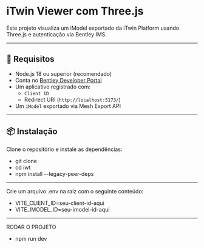 # iTwin Viewer com Three.js

Este projeto visualiza um iModel exportado da iTwin Platform usando Three.js e autenticação via Bentley IMS.

---

## 🚀 Requisitos

- Node.js 18 ou superior (recomendado)
- Conta no [Bentley Developer Portal](https://developer.bentley.com/)
- Um aplicativo registrado com:
  - `Client ID`
  - Redirect URI (`http://localhost:5173/`)
- Um `iModel` exportado via Mesh Export API

---

## 📦 Instalação

Clone o repositório e instale as dependências:

- git clone <url-do-repo>
- cd iwt
- npm install --legacy-peer-deps

--- 

Crie um arquivo .env na raiz com o seguinte conteúdo:
- VITE_CLIENT_ID=seu-client-id-aqui
- VITE_IMODEL_ID=seu-imodel-id-aqui

---
RODAR O PROJETO
- npm run dev
